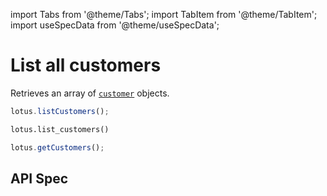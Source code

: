 import Tabs from '@theme/Tabs';
import TabItem from '@theme/TabItem';
import useSpecData from '@theme/useSpecData';

# List all customers

Retrieves an array of [`customer`](./customer-object#customer-object) objects.

<Tabs>
<TabItem value="js" label="Node">

```jsx
lotus.listCustomers();
```

</TabItem>
<TabItem value="py" label="Python">

```python
lotus.list_customers()
```

</TabItem>
<TabItem value="ts" label="Typescript">

```jsx
lotus.getCustomers();
```

</TabItem>
</Tabs>

## API Spec

<ApiDocMdx id="get_customers" />
